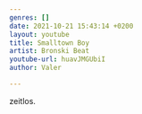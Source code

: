 ```yaml
---
genres: []
date: 2021-10-21 15:43:14 +0200
layout: youtube
title: Smalltown Boy
artist: Bronski Beat
youtube-url: huavJMGUbiI
author: Valer

---
```

zeitlos.